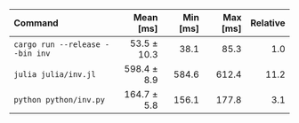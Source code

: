 | Command | Mean [ms] | Min [ms] | Max [ms] | Relative |
|:---|---:|---:|---:|---:|
| `cargo run --release --bin inv` | 53.5 ± 10.3 | 38.1 | 85.3 | 1.0 |
| `julia julia/inv.jl` | 598.4 ± 8.9 | 584.6 | 612.4 | 11.2 |
| `python python/inv.py` | 164.7 ± 5.8 | 156.1 | 177.8 | 3.1 |
